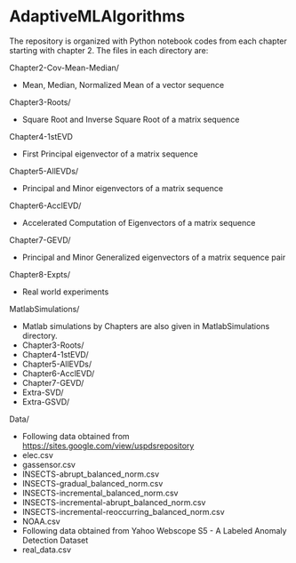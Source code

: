 # AdaptiveMLAlgorithms

The repository is organized with Python notebook codes from each chapter starting with chapter 2.
The files in each directory are:


Chapter2-Cov-Mean-Median/
 - Mean, Median, Normalized Mean of a vector sequence

Chapter3-Roots/
 - Square Root and Inverse Square Root of a matrix sequence

Chapter4-1stEVD
 - First Principal eigenvector of a matrix sequence

Chapter5-AllEVDs/
 - Principal and Minor eigenvectors of a matrix sequence

Chapter6-AcclEVD/
 - Accelerated Computation of Eigenvectors of a matrix sequence

Chapter7-GEVD/
 - Principal and Minor Generalized eigenvectors of a matrix sequence pair

Chapter8-Expts/
 - Real world experiments

MatlabSimulations/
 - Matlab simulations by Chapters are also given in MatlabSimulations directory.
 - Chapter3-Roots/
 - Chapter4-1stEVD/
 - Chapter5-AllEVDs/
 - Chapter6-AcclEVD/
 - Chapter7-GEVD/
 - Extra-SVD/
 - Extra-GSVD/

 Data/
 - Following data obtained from https://sites.google.com/view/uspdsrepository
 - elec.csv
 - gassensor.csv
 - INSECTS-abrupt_balanced_norm.csv
 - INSECTS-gradual_balanced_norm.csv
 - INSECTS-incremental_balanced_norm.csv
 - INSECTS-incremental-abrupt_balanced_norm.csv
 - INSECTS-incremental-reoccurring_balanced_norm.csv
 - NOAA.csv
 - Following data obtained from Yahoo Webscope S5 - A Labeled Anomaly Detection Dataset
 - real_data.csv
